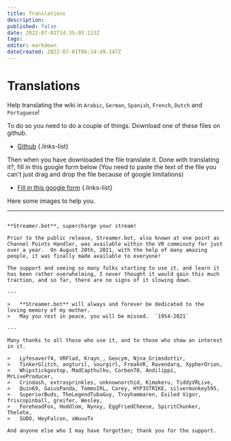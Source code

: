 ```yaml
---
title: Translations
description: 
published: false
date: 2022-07-01T14:35:03.113Z
tags: 
editor: markdown
dateCreated: 2022-07-01T06:14:49.147Z
---
```


# Translations
Help translating the wiki in `Arabic`, `German`, `Spanish`, `French`, `Dutch` and `Portuguese`!

To do so you need to do a couple of things.
Download one of these files on github.

* [Github](https://github.com/Daan-Tutorials/wiki-translations)
{.links-list}

Then when you have downloaded the file translate it.
Done with translating it?, fill in this google form below
(You need to paste the text of the file you can't just drag and drop the file because of google limitations)

* [Fill in this google form](https://docs.google.com/forms/d/e/1FAIpQLSdZJHXRKtUwFVfNfjObUEnG6KTJO78YPnUBNJ3oeS8u6Eje8Q/viewform)
{.links-list}

Here some images to help you.

---


```# About Streamer.bot

**Streamer.bot**, supercharge your stream!

Prior to the public release, Streamer.bot, also known at one point as Channel Points Handler, was available within the VR comminuty for just over a year.  On August 20th, 2021, with the help of many amazing people, it was finally made available to everyone!

The support and seeing so many folks starting to use it, and learn it has been rather overwhelming, I never thought it would gain this much traction, and so far, there are no signs of it slowing down.

---

> 	**Streamer.bot** will always and forever be dedicated to the loving memory of my mother.
> 	May you rest in peace, you will be missed.  `1954-2021`

---

Many thanks to all those who use it, and to those who show an interest in it.

> 	Lyfesaver74, VRFlad, Krayn_, Geocym, Njna_Grimsdottir,
> 	TinkerGlitch, angturil, sourgirl, FreakVR, Ravendarq, XypherOrion, 
> 	Whipstickgostop, MadCapthulhu, Corben78, Andilippi, MrLiveProducer,
> 	Crindash, extrasprinkles, unknownorchid, Kimakeru, TiddyVRLive,
> 	Quin69, GaiusPanda, TommoIRL, Carey, HYP3STRIKE, silvermonkey595,
> 	SuperiorBuds, TheLegendTubaGuy, Troyhammaren, Exiled Vigor, friscopinball, greifer, Wesley,
> 	ForeheadFox, Hoddlom, Nynxy, EggFriedCheese, SpiritChunker, Thelete, 
> 	SUDO, HeyFalcon, xWuuuTx

And anyone else who I may have forgotten; thank you for the support.
```